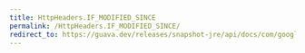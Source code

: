 ```yaml
---
title: HttpHeaders.IF_MODIFIED_SINCE
permalink: /HttpHeaders.IF_MODIFIED_SINCE/
redirect_to: https://guava.dev/releases/snapshot-jre/api/docs/com/google/common/net/HttpHeaders.html#IF_MODIFIED_SINCE
---
```

